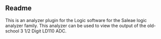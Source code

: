 ## Readme

This is an analyzer plugin for the Logic software for the Saleae logic analyzer family.
This analyzer can be used to view the output of the old-school 3 1/2 Digit LD110 ADC.